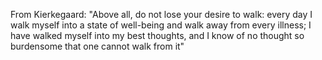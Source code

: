 From Kierkegaard:
"Above all, do not lose your desire to walk: every day I walk myself into a state of well-being and walk away from every illness; I have walked myself into my best thoughts, and I know of no thought so burdensome that one cannot walk from it"